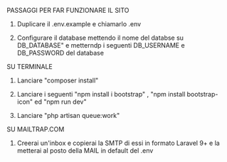 PASSAGGI PER FAR FUNZIONARE IL SITO

1. Duplicare il .env.example  e chiamarlo .env 

2. Configurare il database mettendo il nome del databse su DB_DATABASE" e metterndp i seguenti DB_USERNAME e DB_PASSWORD del database

SU TERMINALE

1. Lanciare "composer install"

2. Lanciare i seguenti "npm install i bootstrap" , "npm install bootstrap-icon" ed "npm run dev"

3. Lanciare "php artisan queue:work"

SU MAILTRAP.COM

1. Creerai un'inbox e copierai la SMTP di essi in formato Laravel 9+ e la metterai al posto della MAIL in default del .env

